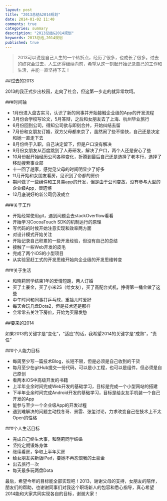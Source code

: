 ```yaml
---
layout: post
title: "2013总结&2014规划"
date: 2014-01-02 11:40
comments: true
categories: summary
description: "2013总结&2014规划"
keywords: 2013总结,2014规划
published: true
---
```

>2013可以说是自己人生的一个转折点，经历了很多，也成长了很多。过去的终究会过去，人生还得继续向前，希望从这一刻起开始记录自己的工作和生活，并能一直坚持下去！

##过去的2013

2013的我正式步出校园，走向了社会，但这第一步走的就异常坎坷。

###时间轴

* 1月份进入盘古实习，认识了新的同事并开始接触企业级的App的开发流程
* 3月份会学校写论文，5月答辩，之后和女朋友去了上海、杭州毕业旅行
* 6月份回到公司，得知公司欲与即刻合并，开始纠结去留
* 7月份和女朋友订婚，双方父母都来京了，虽然闹了些不愉快，自己还是决定和她一直走下去
* 8月份终于入职，自己决定留下，但是户口没有解决
* 9月份女朋友从百度跳到了人寿研发，解决了户口，两个人还是安心了些
* 10月份起开始经历公司各种变化，折腾到最后自己还是选择了老本行，选择了移动搜索事业部
* 十一回了趟家，感觉见父母的时间明显少了好多 
* 11月开始和女朋友看房，见识到了帝都的房价
* 期间做了一些组件和工具类app的开发，但是由于公司变故，没有参与大型的企业级App，很遗憾
* 12月底说好的新公司仍没成立

###关于工作

* 开始经常使用git，遇到问题会去stackOverflow看看
* 开始学习CocoaTouch SDK的机制运行的原理
* 写代码的时候开始注意实现和效率两方面
* 对设计模式开始关注
* 开始记录自己积累的一些开发经验，但没有自己的总结
* 接触了一些Web开发的皮毛
* 完成了两个iOS的小型项目
* 从实验室赶工式的开发思维开始向企业级的开发思维转变

###关于生活

* 和晓莉同学结束1年的爱情短跑，两人订婚
* 买了土豪金，买了小米2S（给女友），买了高配台式机，挣得第一桶金做了这些
* 中午时间和同事打乒乓球，重拾儿时爱好
* 每天会玩几盘Dota2，但是技术还是那样
* 会常常去关注下房价，开始为买房发愁

##要来的2014

如果2013的关键字是“变化”，“适应”的话，我希望2014的关键字是“成熟”，“责任”

###个人能力目标

* 每周至少写一篇技术Blog，长短不限，但是必须是自己收到的干货
* 每月至少在gitHub提交一份代码，可以是小工程，也可以是组件，但必须是自己原创
* 看两本iOS中高级开发的书籍
* 上半年业余时间完成Web开发的基础学习，目标是完成一个小型网站的搭建
* 下半年业余时间完成Android开发的基础学习，目标是给女友手机装一个自己开发的App
* 能参与至少一个企业级App的开发过程
* 遇到难解决的问题主动找冬哥、景雲、张玺讨论，力求改变自己在技术上不太Open的性格

###个人生活目标

* 完成自己终生大事，和晓莉同学结婚
* 坚持定期锻炼身体
* 继续看房，争取上半年买房
* 给女朋友买新版iPad，要她不再怨恨我的土豪金
* 出去旅行一次
* 每天最多玩两盘Dota

最后，希望今年的目标能全部实现吧！2013，谢谢父母的支持，女朋友的陪伴，朋友们的帮助，也谢谢同事们对我这个职场新人的包容和悉心指导，真心希望2014能和大家共同实现各自的目标，谢谢大家！